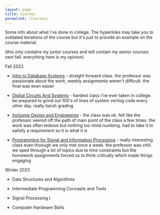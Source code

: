 ```yaml
---
layout: page
title: Courses
permalink: /Courses/
---
```


Some info about what i've done in college. The hyperlinks may take you to outdated iterations of the course but it's just to provide an example on the course material.

(this only contains my junior courses and will contain my senior courses next fall. everything here is my opinion)

Fall 2022

 - [Intro to Database Systems](https://sites.google.com/cs.washington.edu/cse414-22au) -
    straight forward class. the professor was passionate about the work, weekly assignments weren't difficult. the final was even easier

 - [Digital Circuits And Systems](https://class.ece.uw.edu/271/hauck2/) -
    hardest class i've ever taken in college. be prepared to grind out 100's of lines of system verilog code every other day. really harsh grading

 - [Inclusive Design and Engineering](https://myplan.uw.edu/course/#/courses/HCDE315) -
    the class was ok. felt like the professor veered off the path of main point of the class a few times. the work was often tedious but nothing too mind numbing. had to take it to satisfy a requirement so it is what it is

 - [Programming for Signal and Information Processing](https://myplan.uw.edu/course/#/courses/E%20E241) -
    really interesting class even thoough we only met once a week. the professor was chill. we sped through a lot of topics due to time constraints but the homework assignments forced us to think critically which made things engaging 

Winter 2023

 - Data Structures and Algorithms 

 - Intermediate Programming Concepts and Tools

 - Signal Processing I

 - Computer Hardware Skills


